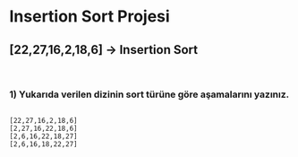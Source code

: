 # Insertion Sort Projesi

## [22,27,16,2,18,6] -> Insertion Sort

<br>

### 1) Yukarıda verilen dizinin sort türüne göre aşamalarını yazınız.

```

[22,27,16,2,18,6]
[2,27,16,22,18,6]
[2,6,16,22,18,27]
[2,6,16,18,22,27]

```


